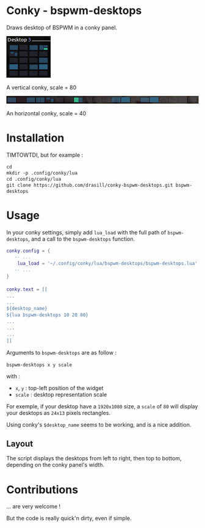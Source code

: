 # Conky - bspwm-desktops
Draws desktop of BSPWM in a conky panel.

![4x5](/screenshots/4x5.png?raw=true "Vertical Conky")

A vertical conky, scale = 80

![1x20](/screenshots/1x20.png?raw=true "Horizontal Conky")

An horizontal conky, scale = 40

# Installation

TIMTOWTDI, but for example :

```
cd
mkdir -p .config/conky/lua
cd .config/conky/lua
git clone https://github.com/drasill/conky-bspwm-desktops.git bspwm-desktops
```

# Usage

In your conky settings, simply add `lua_load` with the full path of
`bspwm-desktops`, and a call to the `bspwm-desktops` function.

```lua
conky.config = {
   -- ...
	lua_load = '~/.config/conky/lua/bspwm-desktops/bspwm-desktops.lua',
   -- ...
}

conky.text = [[
...
...
${desktop_name}
${lua bspwm-desktops 10 20 80}
...
...
...
]]
```

Arguments to `bspwm-desktops` are as follow :

`bspwm-desktops x y scale`

with :
* `x`, `y` : top-left position of the widget
* `scale` : desktop representation scale

For exemple, if your desktop have a `1920x1080` size, a `scale` of `80` will
display your desktops as `24x13` pixels rectangles.

Using conky's `$desktop_name` seems to be working, and is a nice addition.

## Layout

The script displays the desktops from left to right, then top to bottom,
depending on the conky panel's width.

# Contributions

... are very welcome !

But the code is really quick'n dirty, even if simple.



